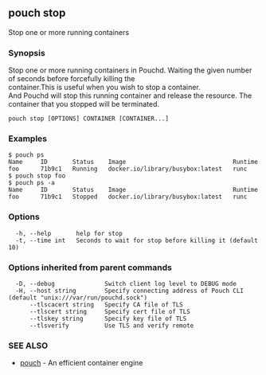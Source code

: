 ## pouch stop

Stop one or more running containers

### Synopsis

Stop one or more running containers in Pouchd. Waiting the given number of seconds before forcefully killing the container.This is useful when you wish to stop a container. And Pouchd will stop this running container and release the resource. The container that you stopped will be terminated. 

```
pouch stop [OPTIONS] CONTAINER [CONTAINER...]
```

### Examples

```
$ pouch ps
Name     ID       Status    Image                              Runtime
foo      71b9c1   Running   docker.io/library/busybox:latest   runc
$ pouch stop foo
$ pouch ps -a
Name     ID       Status    Image                              Runtime
foo      71b9c1   Stopped   docker.io/library/busybox:latest   runc
```

### Options

```
  -h, --help       help for stop
  -t, --time int   Seconds to wait for stop before killing it (default 10)
```

### Options inherited from parent commands

```
  -D, --debug              Switch client log level to DEBUG mode
  -H, --host string        Specify connecting address of Pouch CLI (default "unix:///var/run/pouchd.sock")
      --tlscacert string   Specify CA file of TLS
      --tlscert string     Specify cert file of TLS
      --tlskey string      Specify key file of TLS
      --tlsverify          Use TLS and verify remote
```

### SEE ALSO

* [pouch](pouch.md)	 - An efficient container engine

